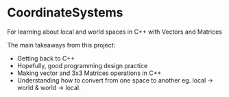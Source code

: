 # CoordinateSystems
For learning about local and world spaces in C++ with Vectors and Matrices

The main takeaways from this project:
+ Getting back to C++
+ Hopefully, good programming design practice
+ Making vector and 3x3 Matrices operations in C++
+ Understanding how to convert from one space to another eg. local -> world & world -> local. 
